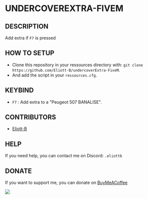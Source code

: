 # UNDERCOVEREXTRA-FIVEM

## DESCRIPTION
Add extra if `F7` is pressed

## HOW TO SETUP
 - Clone this repository in your ressources directory with: `git clone https://github.com/Eliott-B/undercoverExtra-FiveM`.
 - And add the script in your `ressources.cfg`.

## KEYBIND
 - `F7` : Add extra to a "Peugeot 507 BANALISE".

## CONTRIBUTORS

- [Eliott-B](https://github.com/Eliott-B)

## HELP

If you need help, you can contact me on Discord: `.eliottb`

## DONATE

If you want to support me, you can donate on [BuyMeACoffee](https://www.buymeacoffee.com/eliottb)

<a href="https://www.buymeacoffee.com/eliottb"><img src="https://img.buymeacoffee.com/button-api/?text=Buy me a coffee&emoji=&slug=eliottb&button_colour=FFDD00&font_colour=000000&font_family=Cookie&outline_colour=000000&coffee_colour=ffffff" /></a>

